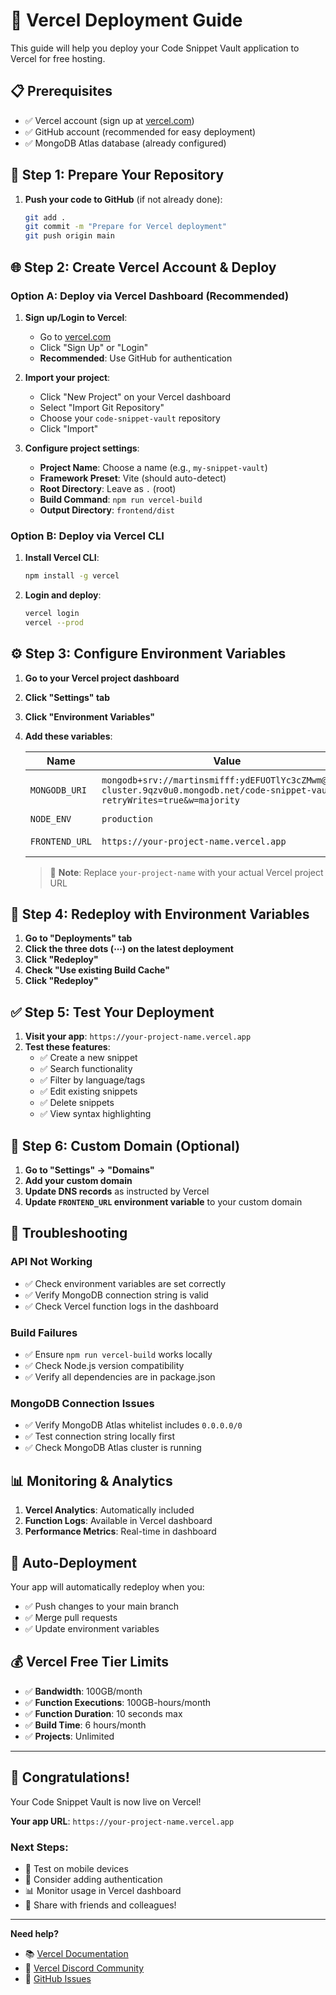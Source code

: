 # 🚀 Vercel Deployment Guide

This guide will help you deploy your Code Snippet Vault application to Vercel for free hosting.

## 📋 Prerequisites

- ✅ Vercel account (sign up at [vercel.com](https://vercel.com))
- ✅ GitHub account (recommended for easy deployment)
- ✅ MongoDB Atlas database (already configured)

## 🔧 Step 1: Prepare Your Repository

1. **Push your code to GitHub** (if not already done):
   ```bash
   git add .
   git commit -m "Prepare for Vercel deployment"
   git push origin main
   ```

## 🌐 Step 2: Create Vercel Account & Deploy

### Option A: Deploy via Vercel Dashboard (Recommended)

1. **Sign up/Login to Vercel**:
   - Go to [vercel.com](https://vercel.com)
   - Click "Sign Up" or "Login"
   - **Recommended**: Use GitHub for authentication

2. **Import your project**:
   - Click "New Project" on your Vercel dashboard
   - Select "Import Git Repository"
   - Choose your `code-snippet-vault` repository
   - Click "Import"

3. **Configure project settings**:
   - **Project Name**: Choose a name (e.g., `my-snippet-vault`)
   - **Framework Preset**: Vite (should auto-detect)
   - **Root Directory**: Leave as `.` (root)
   - **Build Command**: `npm run vercel-build`
   - **Output Directory**: `frontend/dist`

### Option B: Deploy via Vercel CLI

1. **Install Vercel CLI**:
   ```bash
   npm install -g vercel
   ```

2. **Login and deploy**:
   ```bash
   vercel login
   vercel --prod
   ```

## ⚙️ Step 3: Configure Environment Variables

1. **Go to your Vercel project dashboard**
2. **Click "Settings" tab**
3. **Click "Environment Variables"**
4. **Add these variables**:

   | Name | Value | Environment |
   |------|-------|-------------|
   | `MONGODB_URI` | `mongodb+srv://martinsmifff:ydEFUOTlYc3cZMwm@main-cluster.9qzv0u0.mongodb.net/code-snippet-vault?retryWrites=true&w=majority` | Production, Preview, Development |
   | `NODE_ENV` | `production` | Production |
   | `FRONTEND_URL` | `https://your-project-name.vercel.app` | Production, Preview |

   > 📝 **Note**: Replace `your-project-name` with your actual Vercel project URL

## 🔄 Step 4: Redeploy with Environment Variables

1. **Go to "Deployments" tab**
2. **Click the three dots (⋯) on the latest deployment**
3. **Click "Redeploy"**
4. **Check "Use existing Build Cache"** 
5. **Click "Redeploy"**

## ✅ Step 5: Test Your Deployment

1. **Visit your app**: `https://your-project-name.vercel.app`
2. **Test these features**:
   - ✅ Create a new snippet
   - ✅ Search functionality
   - ✅ Filter by language/tags
   - ✅ Edit existing snippets
   - ✅ Delete snippets
   - ✅ View syntax highlighting

## 🌟 Step 6: Custom Domain (Optional)

1. **Go to "Settings" → "Domains"**
2. **Add your custom domain**
3. **Update DNS records** as instructed by Vercel
4. **Update `FRONTEND_URL` environment variable** to your custom domain

## 🔧 Troubleshooting

### API Not Working
- ✅ Check environment variables are set correctly
- ✅ Verify MongoDB connection string is valid
- ✅ Check Vercel function logs in the dashboard

### Build Failures
- ✅ Ensure `npm run vercel-build` works locally
- ✅ Check Node.js version compatibility
- ✅ Verify all dependencies are in package.json

### MongoDB Connection Issues
- ✅ Verify MongoDB Atlas whitelist includes `0.0.0.0/0`
- ✅ Test connection string locally first
- ✅ Check MongoDB Atlas cluster is running

## 📊 Monitoring & Analytics

1. **Vercel Analytics**: Automatically included
2. **Function Logs**: Available in Vercel dashboard
3. **Performance Metrics**: Real-time in dashboard

## 🚀 Auto-Deployment

Your app will automatically redeploy when you:
- ✅ Push changes to your main branch
- ✅ Merge pull requests
- ✅ Update environment variables

## 💰 Vercel Free Tier Limits

- ✅ **Bandwidth**: 100GB/month
- ✅ **Function Executions**: 100GB-hours/month
- ✅ **Function Duration**: 10 seconds max
- ✅ **Build Time**: 6 hours/month
- ✅ **Projects**: Unlimited

---

## 🎉 Congratulations!

Your Code Snippet Vault is now live on Vercel! 

**Your app URL**: `https://your-project-name.vercel.app`

### Next Steps:
- 📱 Test on mobile devices
- 🔐 Consider adding authentication
- 📊 Monitor usage in Vercel dashboard
- 🌟 Share with friends and colleagues!

---

**Need help?** 
- 📚 [Vercel Documentation](https://vercel.com/docs)
- 💬 [Vercel Discord Community](https://vercel.com/discord)
- 🐛 [GitHub Issues](https://github.com/vercel/vercel/issues)